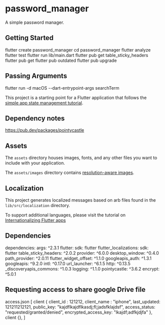 # password_manager

A simple password manager.

## Getting Started

flutter create password_manager
cd password_manager
flutter analyze
flutter test
flutter run lib/main.dart
flutter pub get table_sticky_headers
flutter pub get
flutter pub outdated
flutter pub upgrade


## Passing Arguments
flutter run -d macOS --dart-entrypoint-args searchTerm

This project is a starting point for a Flutter application that follows the
[simple app state management
tutorial](https://flutter.dev/docs/development/data-and-backend/state-mgmt/simple).


## Dependency notes

https://pub.dev/packages/pointycastle 

## Assets

The `assets` directory houses images, fonts, and any other files you want to
include with your application.

The `assets/images` directory contains [resolution-aware
images](https://flutter.dev/docs/development/ui/assets-and-images#resolution-aware).

## Localization

This project generates localized messages based on arb files found in
the `lib/src/localization` directory.

To support additional languages, please visit the tutorial on
[Internationalizing Flutter
apps](https://flutter.dev/docs/development/accessibility-and-localization/internationalization)



## Dependencies

dependencies:
  args: ^2.3.1
  flutter:
    sdk: flutter
  flutter_localizations:
    sdk: flutter
  table_sticky_headers: ^2.0.2
  provider: ^6.0.0
  desktop_window: ^0.4.0
  path_provider: ^2.0.11
  flutter_widget_offset: ^1.1.0
  googleapis_auth: ^1.3.1
  googleapis: ^9.2.0
  intl: ^0.17.0
  url_launcher: ^6.1.5
  http: ^0.13.5
  _discoveryapis_commons: ^1.0.3
  logging: ^1.1.0
  pointycastle: ^3.6.2
  encrypt: ^5.0.1

## Requesting access to share google Drive file

access.json
[
    client {
        client_id : 121212,
        client_name : "iphone",
        last_updated: 121211212121,
        public_key: "kajdflkajdflkasdj;fl;jadsfklajdsf",
        access_status: "requested/granted/denied",
        encrypted_access_key: "lkajdf;adfkjdjfa"
    },
    client {},
]
